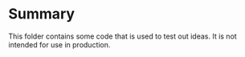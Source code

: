 Summary
=======

This folder contains some code that is used to test out ideas. It is not intended for use in production.